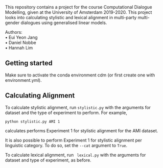 This repository contains a project for the course Computational Dialogue Modelling, given at the University of Amsterdam 2019-2020. This project looks into calculating stylistic and lexical alignment in multi-party multi-gender dialogues using generalised linear models.

Authors: <br>
• Eui Yeon Jang <br>
• Daniel Nobbe <br>
• Hannah Lim 

## Getting started
Make sure to activate the conda environment cdm (or first create one with environment.yml).

## Calculating Alignment
To calculate stylistic alignment, run `stylistic.py` with the arguments for dataset and the type of experiment to perform. For example,
```
python stylistic.py AMI 1
```
calculates performs Experiment 1 for stylistic alignment for the AMI dataset.

It is also possible to perform Experiment 1 for stylistic alignment per linguistic category. To do so, set the `--cat` argument to `True`. 

To calculate lexical alignment, run ` lexical.py` with the arguments for dataset and type of experiment, as before.
